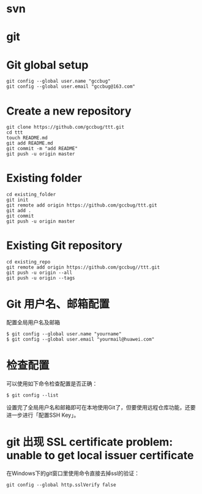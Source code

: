 # svn


# git 

# Git global setup
```
git config --global user.name "gccbug"
git config --global user.email "gccbug@163.com"
```
# Create a new repository
```
git clone https://github.com/gccbug/ttt.git
cd ttt
touch README.md
git add README.md
git commit -m "add README"
git push -u origin master
```
# Existing folder
```
cd existing_folder
git init
git remote add origin https://github.com/gccbug/ttt.git
git add .
git commit
git push -u origin master
```
# Existing Git repository
```
cd existing_repo
git remote add origin https://github.com/gccbug//ttt.git
git push -u origin --all
git push -u origin --tags
```

# Git 用户名、邮箱配置
配置全局用户名及邮箱
```
$ git config --global user.name "yourname"
$ git config --global user.email "yourmail@huawei.com"
```

# 检查配置
可以使用如下命令检查配置是否正确：
```
$ git config --list
```
设置完了全局用户名和邮箱即可在本地使用Git了，但要使用远程仓库功能，还要进一步进行「配置SSH Key」。

# git 出现 SSL certificate problem: unable to get local issuer certificate

在Windows下的git窗口里使用命令直接去掉ssl的验证：

```
git config --global http.sslVerify false 
```
